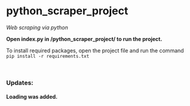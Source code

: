 # python_scraper_project
<i>Web scraping via python</i>
<p>
  <b>Open index.py in /python_scraper_project/ to run the project.</b>
  
  To install required packages, open the project file and run the command<br>
  ```pip install -r requirements.txt```

</p>
<br>
<h3>Updates:</h3>
<h4>Loading was added.</h4>
